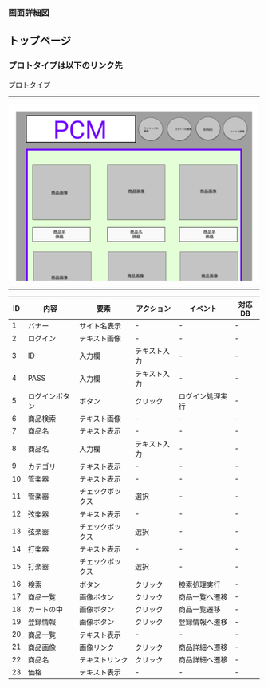 ### 画面詳細図
## トップページ
### プロトタイプは以下のリンク先
[プロトタイプ](https://www.figma.com/file/0vRBRSAXa1cN6c6JlbLsOO/Untitled?node-id=0%3A1)
*****

<img src="../img/myp.png" width="500">

*****

|ID|内容|要素|アクション|イベント|対応DB|
|--|---|-----|----------|-------|------|
|1|バナー|サイト名表示|-|-|-|
|2|ログイン|テキスト画像|-|-|-|
|3|ID|入力欄|テキスト入力|-|-|
|4|PASS|入力欄|テキスト入力|-|-|
|5|ログインボタン|ボタン|クリック|ログイン処理実行|-|
|6|商品検索|テキスト画像|-|-|-|
|7|商品名|テキスト表示|-|-|-|
|8|商品名|入力欄|テキスト入力|-|-|
|9|カテゴリ|テキスト表示|-|-|-|
|10|管楽器|テキスト表示|-|-|-|
|11|管楽器|チェックボックス|選択|-|-|
|12|弦楽器|テキスト表示|-|-|-|
|13|弦楽器|チェックボックス|選択|-|-|
|14|打楽器|テキスト表示|-|-|-|
|15|打楽器|チェックボックス|選択|-|-|-|
|16|検索|ボタン|クリック|検索処理実行|-|
|17|商品一覧|画像ボタン|クリック|商品一覧へ遷移|-|
|18|カートの中|画像ボタン|クリック|商品一覧遷移|-|
|19|登録情報|画像ボタン|クリック|登録情報へ遷移|-|
|20|商品一覧|テキスト表示|-|-|-|
|21|商品画像|画像リンク|クリック|商品詳細へ遷移|-|
|22|商品名|テキストリンク|クリック|商品詳細へ遷移|-|
|23|価格|テキスト表示|-|-|-|
